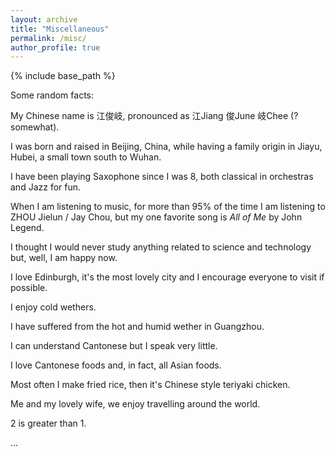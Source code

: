 ```yaml
---
layout: archive
title: "Miscellaneous"
permalink: /misc/
author_profile: true
---
```


{% include base_path %}

Some random facts:

My Chinese name is 江俊岐, pronounced as 江Jiang 俊June 岐Chee (? somewhat). 

I was born and raised in Beijing, China, while having a family origin in Jiayu, Hubei, a small town south to Wuhan. 

I have been playing Saxophone since I was 8, both classical in orchestras and Jazz for fun. 

When I am listening to music, for more than 95% of the time I am listening to ZHOU Jielun / Jay Chou, but my one favorite song is *All of Me* by John Legend. 

I thought I would never study anything related to science and technology but, well, I am happy now. 

I love Edinburgh, it's the most lovely city and I encourage everyone to visit if possible. 

I enjoy cold wethers. 

I have suffered from the hot and humid wether in Guangzhou. 

I can understand Cantonese but I speak very little. 

I love Cantonese foods and, in fact, all Asian foods. 

Most often I make fried rice, then it's Chinese style teriyaki chicken. 

Me and my lovely wife, we enjoy travelling around the world.

2 is greater than 1.

...
